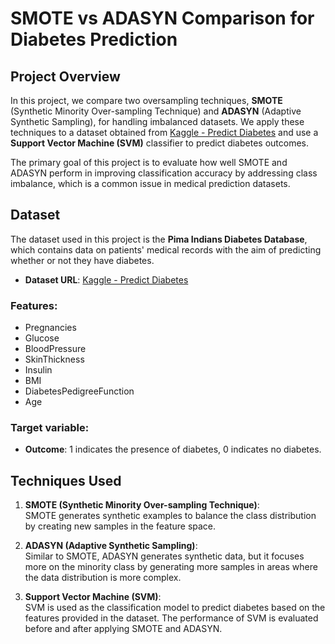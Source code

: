 # SMOTE vs ADASYN Comparison for Diabetes Prediction

## Project Overview

In this project, we compare two oversampling techniques, **SMOTE** (Synthetic Minority Over-sampling Technique) and **ADASYN** (Adaptive Synthetic Sampling), for handling imbalanced datasets. We apply these techniques to a dataset obtained from [Kaggle - Predict Diabetes](https://www.kaggle.com/datasets/whenamancodes/predict-diabities) and use a **Support Vector Machine (SVM)** classifier to predict diabetes outcomes.

The primary goal of this project is to evaluate how well SMOTE and ADASYN perform in improving classification accuracy by addressing class imbalance, which is a common issue in medical prediction datasets.

## Dataset

The dataset used in this project is the **Pima Indians Diabetes Database**, which contains data on patients' medical records with the aim of predicting whether or not they have diabetes.

- **Dataset URL**: [Kaggle - Predict Diabetes](https://www.kaggle.com/datasets/whenamancodes/predict-diabities)

### Features:
- Pregnancies
- Glucose
- BloodPressure
- SkinThickness
- Insulin
- BMI
- DiabetesPedigreeFunction
- Age

### Target variable:
- **Outcome**: 1 indicates the presence of diabetes, 0 indicates no diabetes.

## Techniques Used

1. **SMOTE (Synthetic Minority Over-sampling Technique)**:  
   SMOTE generates synthetic examples to balance the class distribution by creating new samples in the feature space.

2. **ADASYN (Adaptive Synthetic Sampling)**:  
   Similar to SMOTE, ADASYN generates synthetic data, but it focuses more on the minority class by generating more samples in areas where the data distribution is more complex.

3. **Support Vector Machine (SVM)**:  
   SVM is used as the classification model to predict diabetes based on the features provided in the dataset. The performance of SVM is evaluated before and after applying SMOTE and ADASYN.

